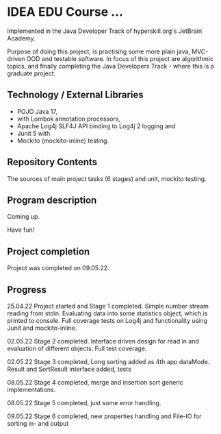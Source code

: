 # IDEA EDU Course ...

Implemented in the Java Developer Track of hyperskill.org's JetBrain Academy.

Purpose of doing this project, is practising some more plain java, MVC-driven OOD and testable software.
In focus of this project are algorithmic topics, and finally completing the Java Developers Track - where this is a graduate project.

## Technology / External Libraries

- POJO Java 17,
- with Lombok annotation processors, 
- Apache Log4j SLF4J API binding to Log4j 2 logging and 
- Junit 5 with 
- Mockito (mockito-inline) testing.

## Repository Contents

The sources of main project tasks (6 stages) and unit, mockito testing.

## Program description

Coming up.

Have fun!

## Project completion

Project was completed on 09.05.22.

## Progress

25.04.22 Project started and Stage 1 completed. Simple number stream reading from stdin. Evaluating data into some
statistics object, which is printed to console. Full coverage tests on Log4j and functionality using Junit and mockito-inline.

02.05.22 Stage 2 completed. Interface driven design for read in and evaluation of different objects. Full test coverage.

02.05.22 Stage 3 completed, Long sorting added as 4th app dataMode. Result and SortResult interface added, tests

08.05.22 Stage 4 completed, merge and insertion sort generic implementations.

08.05.22 Stage 5 completed, just some error handling.

09.05.22 Stage 6 completed, new properties handling and File-IO for sorting in- and output